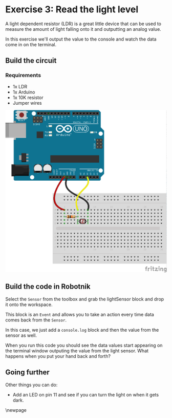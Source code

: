 # Exercise 3: Read the light level

A light dependent resistor (LDR) is a great little device that can be used
to measure the amount of light falling onto it and outputting an analog
value.

In this exercise we'll output the value to the console and watch the data come
in on the terminal.

## Build the circuit

### Requirements

* 1x LDR
* 1x Arduino
* 1x 10K resistor
* Jumper wires

![Photoresistor Circuit](images/photoresistor_bb.png)

## Build the code in Robotnik

Select the `Sensor` from the toolbox and grab the lightSensor block and drop
it onto the workspace.

This block is an `Event` and allows you to take an action every time data comes
back from the `Sensor`.

In this case, we just add a `console.log` block and then the value from the
sensor as well.

When you run this code you should see the data values start appearing on the
terminal window outputing the value from the light sensor. What happens when you
put your hand back and forth?

## Going further

Other things you can do:

* Add an LED on pin 11 and see if you can turn the light on when it gets dark.

<!--- pandoc commands --->
\newpage
